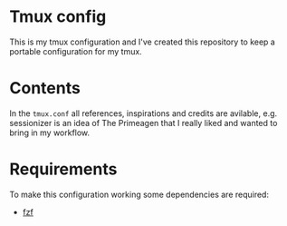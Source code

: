 # Tmux config
This is my tmux configuration and I've created this repository to keep a portable configuration for my tmux.

# Contents
In the `tmux.conf` all references, inspirations and credits are avilable, e.g. sessionizer is an idea of The Primeagen that I really liked and wanted to bring in my workflow.

# Requirements
To make this configuration working some dependencies are required:
- [fzf](https://github.com/junegunn/fzf)
